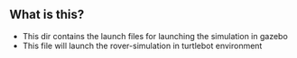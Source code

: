 ## What is this?

- This dir contains the launch files for launching the simulation in gazebo 
- This file will launch the rover-simulation in turtlebot environment
